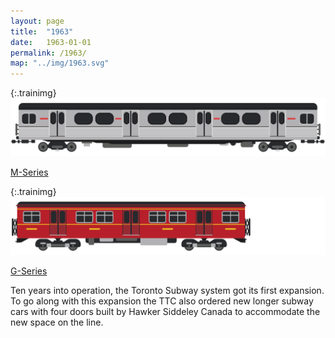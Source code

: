 ```yaml
---
layout: page
title:  "1963"
date:   1963-01-01
permalink: /1963/
map: "../img/1963.svg"
---
```


{:.trainimg}
![M-Series Subway Car](../img/m-series.svg)

[M-Series](https://en.wikipedia.org/wiki/M_series_(Toronto_subway))

{:.trainimg}
![G-Series Subway Car](../img/g-series.svg)

[G-Series](https://en.wikipedia.org/wiki/G_series_(Toronto_subway))

Ten years into operation, the Toronto Subway system got its first expansion.  To go along with this expansion the TTC also ordered new longer subway cars with four doors built by Hawker Siddeley Canada to accommodate the new space on the line.